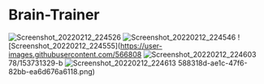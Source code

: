 # Brain-Trainer
![Screenshot_20220212_224526](https://user-images.githubusercontent.com/56680878/153731322-7148bbab-b982-4033-a540-90a0041ee996.png)
![Screenshot_20220212_224546](https://user-images.githubusercontent.com/56680878/153731324-c5fca75e-5d3b-4564-9e92-af26c855d372.png)
![Screenshot_20220212_224555](https://user-images.githubusercontent.com/566808
![Screenshot_20220212_224603](https://user-images.githubusercontent.com/56680878/153731331-da8c2851-db12-4767-856e-87831d2aa3f7.png)
78/153731329-b
![Screenshot_20220212_224613](https://user-images.githubusercontent.com/56680878/153731336-39f417a1-8229-4a4c-94aa-a5bb7fa896d7.png)
588318d-ae1c-47f6-82bb-ea6d676a6118.png)

